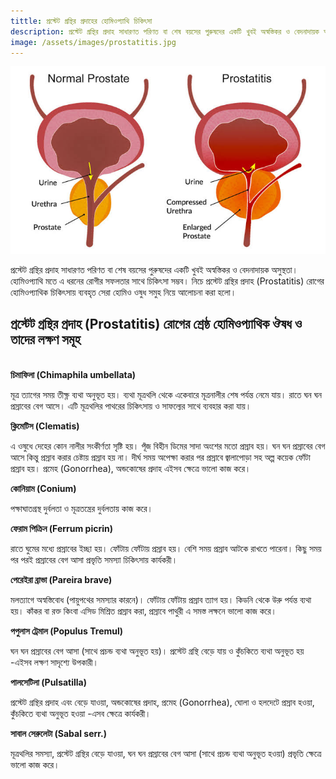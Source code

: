 ```yaml
---
tittle: প্রস্টেট গ্রন্থির প্রদাহের হোমিওপ্যাথি চিকিৎসা
description: প্রস্টেট গ্রন্থির প্রদাহ সাধারণত পরিণত বা শেষ বয়সের পুরুষদের একটি খুবই অস্বস্তিকর ও বেদনাদায়ক অসুস্থতা। হোমিওপ্যাথি মতে এ ধরনের রোগীর সফলতার সাথে চিকিৎসা সম্ভব। নিচে প্রস্টেট গ্রন্থির প্রদাহ (Prostatitis) রোগের হোমিওপ্যাথিক চিকিৎসায় ব্যবহৃত সেরা হোমিও ওষুধ সমুহ নিয়ে আলোচনা করা হলো।
image: /assets/images/prostatitis.jpg
---
```

![প্রস্টেট গ্রন্থির প্রদাহের হোমিওপ্যাথি চিকিৎসা](/assets/images/prostatitis.jpg)

প্রস্টেট গ্রন্থির প্রদাহ সাধারণত পরিণত বা শেষ বয়সের পুরুষদের একটি খুবই অস্বস্তিকর ও বেদনাদায়ক অসুস্থতা। হোমিওপ্যাথি মতে এ ধরনের রোগীর সফলতার সাথে চিকিৎসা সম্ভব। নিচে প্রস্টেট গ্রন্থির প্রদাহ (Prostatitis) রোগের হোমিওপ্যাথিক চিকিৎসায় ব্যবহৃত সেরা হোমিও ওষুধ সমুহ নিয়ে আলোচনা করা হলো।

<h2>প্রস্টেট গ্রন্থির প্রদাহ (Prostatitis) রোগের শ্রেষ্ঠ হোমিওপ্যাথিক ঔষধ ও তাদের লক্ষণ সমূহ</h2>
<br>
<b>চিমাফিলা (Chimaphila umbellata)</b>

মূত্র ত্যাগের সময় তীক্ষ্ণ ব্যথা অনুভূত হয়। ব্যথা মূত্রথলি থেকে একেবারে মূত্রনালীর শেষ পর্যন্ত নেমে যায়। রাতে ঘন ঘন প্রস্রাবের বেগ আসে। এটি মূত্রথলির পাথরের চিকিৎসায় ও সাফল্যের সাথে ব্যবহার করা যায়।

<b>ক্লিমেটিস (Clematis)</b>

এ ওষুধে দেহের কোন নালীর সংকীর্ণতা সৃষ্টি হয়। পূঁজ বিহীন ডিমের সাদা অংশের মতো প্রস্রাব হয়। ঘন ঘন প্রস্রাবের বেগ আসে কিন্তু প্রস্রাব করার চেষ্টায় প্রস্রাব হয় না। দীর্ঘ সময় অপেক্ষা করার পর প্রস্রাবে জ্বালাপোড়া সহ অল্প কয়েক ফোঁটা প্রস্রাব হয়। প্রমেহ (Gonorrhea), অন্ডকোষের প্রদাহ এইসব ক্ষেত্রে ভালো কাজ করে।

<b>কোনিয়াম (Conium)</b>

পক্ষাঘাতগ্রস্থ দুর্বলতা ও মূত্রতন্ত্রের দুর্বলতায় কাজ করে।

<b>ফেরাম পিক্রিন (Ferrum picrin)</b>

রাতে ঘুমের মধ্যে প্রস্রাবের ইচ্ছা হয়। ফোঁটায় ফোঁটায় প্রস্রাব হয়। বেশি সময় প্রস্রাব আটকে রাখতে পারেনা। কিছু সময় পর পরই প্রস্রাবের বেগ আসা প্রভৃতি সমস্যা চিকিৎসায় কার্যকরী।

<b>পেরেইরা ব্রাভা (Pareira brave)</b>

মলত্যাগে অস্বস্তিবোধ (পায়ুপথের সমস্যার কারনে)। ফোঁটায় ফোঁটায় প্রস্রাব ত্যাগ হয়। কিডনি থেকে উরু পর্যন্ত ব্যথা হয়। কাঁকর বা রক্ত কিংবা এসিড মিশ্রিত প্রস্রাব করা, প্রস্রাবে পাথুরী এ সমস্ত লক্ষনে ভালো কাজ করে।

<b>পপুলাস ট্রেমাল (Populus Tremul)</b>

ঘন ঘন প্রস্রাবের বেগ আসা (সাথে প্রচন্ড ব্যথা অনুভূত হয়)। প্রস্টেট গ্রন্থি বেড়ে যায় ও কুঁচকিতে ব্যথা অনুভূত হয় -এইসব লক্ষণ সাদৃশ্যে উপকারী।

<b>পালসেটিলা (Pulsatilla)</b>

প্রস্টেট গ্রন্থির প্রদাহ এবং বেড়ে যাওয়া, অন্ডকোষের প্রদাহ, প্রমেহ (Gonorrhea), ঘোলা ও হলদেটে প্রস্রাব হওয়া, কুঁচকিতে ব্যথা অনুভূত হওয়া -এসব ক্ষেত্রে কার্যকরী।

<b>সাবাল সেরুলেটা (Sabal serr.)</b>

মূত্রথলির সমস্যা, প্রস্টেট গ্রন্থির বেড়ে যাওয়া, ঘন ঘন প্রস্রাবের বেগ আসা (সাথে প্রচন্ড ব্যথা অনুভূত হওয়া) প্রভৃতি ক্ষেত্রে ভালো কাজ করে।</div>
